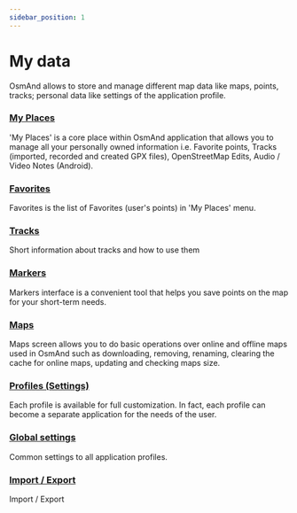 ```yaml
---
sidebar_position: 1
---
```


# My data

OsmAnd allows to store and manage different map data like maps, points, tracks; personal data like settings of the application profile.

### [My Places](./myplaces.md)

'My Places' is a core place within OsmAnd application that allows you to manage all your personally owned information i.e. Favorite points, Tracks (imported, recorded and created GPX files), OpenStreetMap Edits, Audio / Video Notes (Android).

### [Favorites](./favorites.md)

Favorites is the list of Favorites (user's points) in 'My Places' menu.

### [Tracks](./tracks/index.md)

Short information about tracks and how to use them

### [Markers](./markers.md)

Markers interface is a convenient tool that helps you save points on the map for your short-term needs.

### [Maps](./maps.md)

Maps screen allows you to do basic operations over online and offline maps used in OsmAnd such as downloading, removing, renaming, clearing the cache for online maps, updating and checking maps size.

### [Profiles (Settings)](./profiles.md)

Each profile is available for full customization. In fact, each profile can become a separate application for the needs of the user.

### [Global settings](./global-settings.md)

Common settings to all application profiles.

### [Import / Export](./import-export.md)

Import / Export
